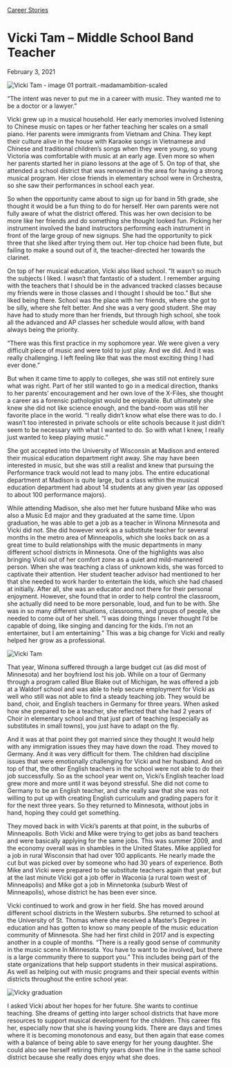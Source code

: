 [//]: # (title: Vicki Tam –Middle School Band Teacher)

[//]: # (main_image: https://madamambition.com/wp-content/uploads/2023/01/Vicki-Tam-image-01-portrait.-madamambition-scaled-1.jpg)

[Career Stories](https://madamambition.com/category/career-stories/)

Vicki Tam – Middle School Band Teacher
======================================

February 3, 2021

![](https://madamambition.com/wp-content/uploads/2023/01/Vicki-Tam-image-01-portrait.-madamambition-scaled-1.jpg "Vicki Tam - image 01 portrait.-madamambition-scaled")

“The intent was never to put me in a career with music. They wanted me to be a doctor or a lawyer.”

Vicki grew up in a musical household. Her early memories involved listening to Chinese music on tapes or her father teaching her scales on a small piano. Her parents were immigrants from Vietnam and China. They kept their culture alive in the house with Karaoke songs in Vietnamese and Chinese and traditional children’s songs when they were young, so young Victoria was comfortable with music at an early age. Even more so when her parents started her in piano lessons at the age of 5. On top of that, she attended a school district that was renowned in the area for having a strong musical program. Her close friends in elementary school were in Orchestra, so she saw their performances in school each year.

So when the opportunity came about to sign up for band in 5th grade, she thought it would be a fun thing to do for herself. Her own parents were not fully aware of what the district offered. This was her own decision to be more like her friends and do something she thought looked fun. Picking her instrument involved the band instructors performing each instrument in front of the large group of new signups. She had the opportunity to pick three that she liked after trying them out. Her top choice had been flute, but failing to make a sound out of it, the teacher-directed her towards the clarinet.

On top of her musical education, Vicki also liked school. “It wasn’t so much the subjects I liked. I wasn’t that fantastic of a student. I remember arguing with the teachers that I should be in the advanced tracked classes because my friends were in those classes and I thought I should be too.” But she liked being there. School was the place with her friends, where she got to be silly, where she felt better. And she was a very good student. She may have had to study more than her friends, but through high school, she took all the advanced and AP classes her schedule would allow, with band always being the priority.

“There was this first practice in my sophomore year. We were given a very difficult piece of music and were told to just play. And we did. And it was really challenging. I left feeling like that was the most exciting thing I had ever done.”

But when it came time to apply to colleges, she was still not entirely sure what was right. Part of her still wanted to go in a medical direction, thanks to her parents’ encouragement and her own love of the X-Files, she thought a career as a forensic pathologist would be enjoyable. But ultimately she knew she did not like science enough, and the band-room was still her favorite place in the world. “I really didn’t know what else there was to do. I wasn’t too interested in private schools or elite schools because it just didn’t seem to be necessary with what I wanted to do. So with what I knew, I really just wanted to keep playing music.”

She got accepted into the University of Wisconsin at Madison and entered their musical education department right away. She may have been interested in music, but she was still a realist and knew that pursuing the Performance track would not lead to many jobs. The entire educational department at Madison is quite large, but a class within the musical education department had about 14 students at any given year (as opposed to about 100 performance majors).

While attending Madison, she also met her future husband Mike who was also a Music Ed major and they graduated at the same time. Upon graduation, he was able to get a job as a teacher in Winona Minnesota and Vicki did not. She did however work as a substitute teacher for several months in the metro area of Minneapolis, which she looks back on as a great time to build relationships with the music departments in many different school districts in Minnesota. One of the highlights was also bringing Vicki out of her comfort zone as a quiet and mild-mannered person. When she was teaching a class of unknown kids, she was forced to captivate their attention. Her student teacher advisor had mentioned to her that she needed to work harder to entertain the kids, which she had chased at initially. After all, she was an educator and not there for their personal enjoyment. However, she found that in order to help control the classroom, she actually did need to be more personable, loud, and fun to be with. She was in so many different situations, classrooms, and groups of people, she needed to come out of her shell. “I was doing things I never thought I’d be capable of doing, like singing and dancing for the kids. I’m not an entertainer, but I am entertaining.” This was a big change for Vicki and really helped her grow as a professional.

![](https://madamambition.com/wp-content/uploads/2023/01/Vicki-Tam.png "Vicki Tam")

That year, Winona suffered through a large budget cut (as did most of Minnesota) and her boyfriend lost his job. While on a tour of Germany through a program called Blue Blake out of Michigan, he was offered a job at a Waldorf school and was able to help secure employment for Vicki as well who still was not able to find a steady teaching job. They would be band, choir, and English teachers in Germany for three years. When asked how she prepared to be a teacher, she reflected that she had 2 years of Choir in elementary school and that just part of teaching (especially as substitutes in small towns), you just have to adapt on the fly.

And it was at that point they got married since they thought it would help with any immigration issues they may have down the road. They moved to Germany. And it was very difficult for them. The children had discipline issues that were emotionally challenging for Vicki and her husband. And on top of that, the other English teachers in the school were not able to do their job successfully. So as the school year went on, Vicki’s English teacher load grew more and more until it was beyond stressful. She did not come to Germany to be an English teacher, and she really saw that she was not willing to put up with creating English curriculum and grading papers for it for the next three years. So they returned to Minnesota, without jobs in hand, hoping they could get something.

They moved back in with Vicki’s parents at that point, in the suburbs of Minneapolis. Both Vicki and Mike were trying to get jobs as band teachers and were basically applying for the same jobs. This was summer 2009, and the economy overall was in shambles in the United States. Mike applied for a job in rural Wisconsin that had over 100 applicants. He nearly made the cut but was picked over by someone who had 30 years of experience. Both Mike and Vicki were prepared to be substitute teachers again that year, but at the last minute Vicki got a job offer in Waconia (a rural town west of Minneapolis) and Mike got a job in Minnetonka (suburb West of Minneapolis), whose district he has been ever since.

Vicki continued to work and grow in her field. She has moved around different school districts in the Western suburbs. She returned to school at the University of St. Thomas where she received a Master’s Degree in education and has gotten to know so many people of the music education community of Minnesota. She had her first child in 2017 and is expecting another in a couple of months. “There is a really good sense of community in the music scene in Minnesota. You have to want to be involved, but there is a large community there to support you.” This includes being part of the state organizations that help support students in their musical aspirations. As well as helping out with music programs and their special events within districts throughout the entire school year.

![](https://madamambition.com/wp-content/uploads/2023/01/Vicky-graduation.png "Vicky graduation")

I asked Vicki about her hopes for her future. She wants to continue teaching. She dreams of getting into larger school districts that have more resources to support musical development for the children. This career fits her, especially now that she is having young kids. There are days and times where it is becoming monotonous and easy, but then again that ease comes with a balance of being able to save energy for her young daughter. She could also see herself retiring thirty years down the line in the same school district because she really does enjoy what she does.
